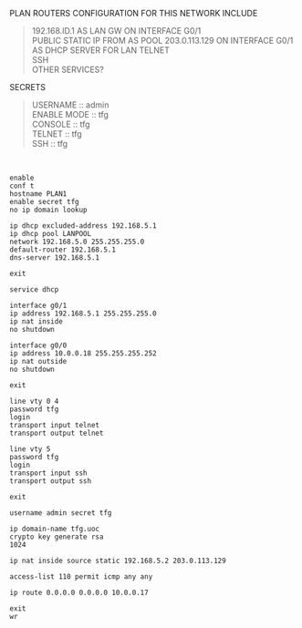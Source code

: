 PLAN ROUTERS CONFIGURATION FOR THIS NETWORK INCLUDE  

>192.168.ID.1 AS LAN GW ON INTERFACE G0/1  
>PUBLIC STATIC IP FROM AS POOL 203.0.113.129 ON INTERFACE G0/1  
>AS DHCP SERVER FOR LAN
>TELNET  
>SSH  
>OTHER SERVICES?
  
SECRETS  

>USERNAME    :: admin  
>ENABLE MODE :: tfg  
>CONSOLE     :: tfg  
>TELNET      :: tfg  
>SSH         :: tfg  
  
&nbsp;  
  
```
enable
conf t
hostname PLAN1
enable secret tfg
no ip domain lookup

ip dhcp excluded-address 192.168.5.1
ip dhcp pool LANPOOL
network 192.168.5.0 255.255.255.0
default-router 192.168.5.1
dns-server 192.168.5.1

exit

service dhcp

interface g0/1
ip address 192.168.5.1 255.255.255.0
ip nat inside
no shutdown

interface g0/0
ip address 10.0.0.18 255.255.255.252
ip nat outside
no shutdown

exit

line vty 0 4
password tfg
login
transport input telnet
transport output telnet

line vty 5
password tfg
login
transport input ssh
transport output ssh

exit

username admin secret tfg

ip domain-name tfg.uoc
crypto key generate rsa
1024

ip nat inside source static 192.168.5.2 203.0.113.129

access-list 110 permit icmp any any

ip route 0.0.0.0 0.0.0.0 10.0.0.17

exit
wr
```
